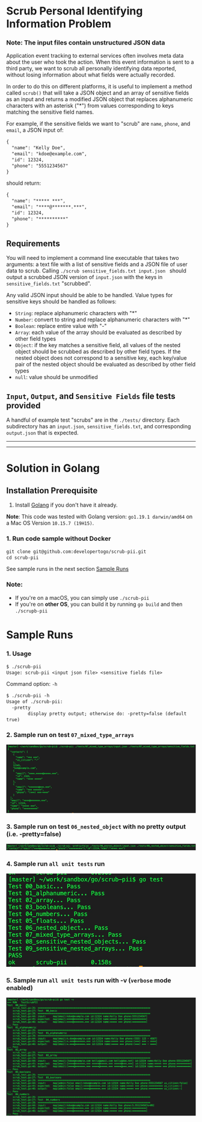 Scrub Personal Identifying Information Problem
==================================================

### Note: The input files contain unstructured JSON data

Application event tracking to external services often involves meta data about the user who took the action. When this event information is sent to a third party, we want to scrub all personally identifying data reported, without losing information about what fields were actually recorded.

In order to do this on different platforms, it is useful to implement a method called `scrub()` that will take a JSON object and an array of sensitive fields as an input and returns a modified JSON object that replaces alphanumeric characters with an asterisk ("\*") from values corresponding to keys matching the sensitive field names.

For example, if the sensitive fields we want to "scrub" are `name`, `phone`, and `email`, a JSON input of:

```
{
  "name": "Kelly Doe",
  "email": "kdoe@example.com",
  "id": 12324,
  "phone": "5551234567"
}
```

should return:

```
{
  "name": "***** ***",
  "email": "****@*******.***",
  "id": 12324,
  "phone": "**********"
}

```

## Requirements
You will need to implement a command line executable that takes two arguments: a text file with a list of sensitive fields and a JSON file of user data to scrub. Calling `./scrub sensitive_fields.txt input.json ` should output a scrubbed JSON version of `input.json` with the keys in `sensitive_fields.txt` "scrubbed".

Any valid JSON input should be able to be handled. Value types for sensitive keys should be handled as follows:
  - `String`: replace alphanumeric characters with "*"
  - `Number`: convert to string and replace alphanumeric characters with "*"
  - `Boolean`: replace entire value with "-"
  - `Array`: each value of the array should be evaluated as described by other field types
  - `Object`: if the key matches a sensitive field, all values of the nested object should be scrubbed as described by other field types. If the nested object does not correspond to a sensitive key, each key/value pair of the nested object should be evaluated as described by other field types
  - `null`: value should be unmodified

## `Input`, `Output`, and `Sensitive Fields` file tests provided

A handful of example test "scrubs" are in the `./tests/` directory. Each subdirectory has an `input.json`, `sensitive_fields.txt`, and corresponding `output.json` that is expected.

---
---

# Solution in Golang

## Installation Prerequisite

1. Install [Golang](https://go.dev/doc/install) if you don't have it already.

**Note**: This code was tested with Golang version: `go1.19.1 darwin/amd64` on a Mac OS Version `10.15.7 (19H15)`.

### 1. Run code sample without Docker


```
git clone git@github.com:developertogo/scrub-pii.git
cd scrub-pii
```
See sample runs in the next section [Sample Runs](https://github.com/developertogo/scrub-pii#sample-runs)

### Note:
* If you're on a macOS, you can simply use `./scrub-pii`
* If you're on **other OS**, you can build it by running `go build` and then `./scrupb-pii`

# Sample Runs

### 1. Usage
```
$ ./scrub-pii
Usage: scrub-pii <input json file> <sensitive fields file>
```
Command option: `-h`
```
$ ./scrub-pii -h
Usage of ./scrub-pii:
  -pretty
    	display pretty output; otherwise do: -pretty=false (default true)
```

### 2. Sample run on test `07_mixed_type_arrays`
![Scrub 07_mixed_type_arrays](https://github.com/developertogo/scrub-pii/blob/main/assets/sample-pretty-test-07-run.jpg)

### 3. Sample run on test `06_nested_object` with no pretty output (i.e. -pretty=false)
![Scrub 06_nested_object](https://github.com/developertogo/scrub-pii/blob/main/assets/sample-no-pretty-unit-test-run.jpg)

### 4. Sample run `all unit tests` run
![All unit tests run](https://github.com/developertogo/scrub-pii/blob/main/assets/sample-unit-test-run.jpg)

### 5. Sample run `all unit tests` run with -v (`verbose` mode enabled)
![Verbosed all unit tests run](https://github.com/developertogo/scrub-pii/blob/main/assets/sample-verbose-unit-test-run.jpg)
